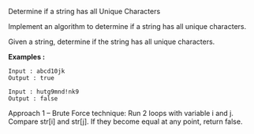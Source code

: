 Determine if a string has all Unique Characters

Implement an algorithm to determine if a string has all unique characters.

Given a string, determine if the string has all unique characters.

**Examples :**

```
Input : abcd10jk
Output : true

Input : hutg9mnd!nk9
Output : false
```

Approach 1 – Brute Force technique: Run 2 loops with variable i and j. Compare str[i] and str[j]. If they become equal at any point, return false. 